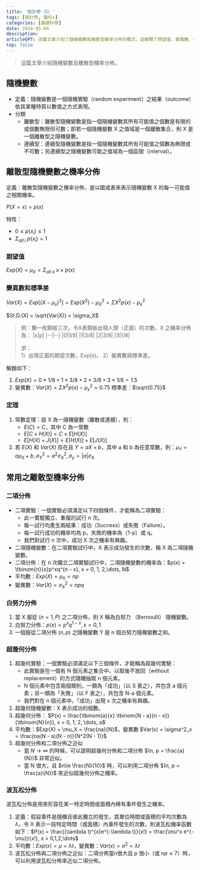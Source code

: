 ```yaml
---
title: '統計學（5）'
tags: [統計學, 醫科+]
categories: [基礎科學]
date: 2024-05-04
description: 
articleGPT: 這篇文章介紹了隨機變數和離散型機率分佈的概念，並解釋了期望值、變異數、標準差等統計量，最後還討論了二項分佈、白努力分佈、超幾何分佈和波瓦松分佈等常用離散型機率分佈。
top: false
---
```


> 這篇文章介紹隨機變數及離散型機率分佈。

## 隨機變數
- 定義：隨機變數是一個隨機實驗（random experiment）之結果（outcome）依其某種特質以數值之方式表現。
- 分類
  - 離散型：離散型隨機變數是指一個隨機變數其所有可能值之個數是有限的或個數無限但可數；即若一個隨機變數 X 之值域是一個離散集合，則 X 是一個離散型之隨機變數。
  - 連續型：連續型隨機變數是指一個隨機變數其所有可能值之個數為無限或不可數；另連續型之隨機變數可能之值域為一個區間（interval）。

## 離散型隨機變數之機率分佈
定義：離散型隨機變數之機率分佈，是以圖或表來表示隨機變數 X 的每一可能值之相關機率。

$P(X = x) = p(x)$

特性：
- $0 \le p(x_i) \le 1$
- $\Sigma_{all\ i}\ p(x_i) = 1$

### 期望值
$Exp(X) = \mu_X = \Sigma_{all\ x}\ x\times p(x)$

### 變異數和標準差
$Var(X) = Exp[(X - \mu_x)^2] = Exp(X^2) - \mu_X^2 = \Sigma X^2p(x) - \mu_x^2$

$St.D.(X) = \sqrt{Var(X)} = \sigma_X$

> 例：擲一枚銅板三次，令X表銅板出現人頭（正面）的次數，X 之機率分佈為：
> |x|p|
> |--|--|
> |0|1/8|
> |1|3/8|
> |2|3/8|
> |3|1/8|
> 
> 求：  
> 1）出現正面的期望次數，Exp(x)。
> 2）變異數與標準差。

解題如下：
1. $Exp(X) = 0\times 1/8 + 1\times 3/8 + 2\times 3/8 + 3\times 1/8 = 1.5$
2. 變異數：$Var(X) = \Sigma X^2p(x) - \mu_x^2 = 0.75$
   標準差：$\sqrt{0.75}$

### 定理
1. 常數定理：設 X 為一隨機變數（離散或連續），則：
   - $E(C)=C$，其中 C 為一常數
   - $E[C\times H(X)]=C\times E[H(X)]$
   - $E[H(X)+J(X)]=E[H(X)]+ E[J(X)]$
2. 若 $E(X)$ 和 $Var(X)$ 存在且 $Y=aX+b$，其中 a 和 b 為任意常數，則：$\mu_Y = a\mu_X + b, \sigma^2_Y = a^2\sigma_X^2, \sigma_y = |a|\sigma_X$

## 常用之離散型機率分佈
### 二項分佈
- 二項實驗：一個實驗必須滿足以下四個條件，才能稱為二項實驗：
  - 此一實驗獨立、重複的試行 n 次。
  - 每一試行均產生兩結果：成功（Success）或失敗（Failure）。
  - 每一試行成功的機率均為 p，失敗的機率為（1-p）或 q。
  - 我們對試行 n 次中，成功 X 次之機率有興趣。
- 二項隨機變數：在二項實驗試行中，X 表示成功發生的次數，稱 X 為二項隨機變數。
- 二項分佈：在 n 次獨立二項實驗試行中，二項隨機變數的機率為：$p(x) = \tbinom{n}{x}p^xq^{n - x}, x = 0, 1, 2,\dots, N$
- 平均數：$Exp(X) = \mu_X = np$
- 變異數：$Var(X) = \sigma_X^2 = npq$

### 白努力分佈
1. 當 X 服從 $(n=1,P)$ 之二項分佈，則 X 稱為白努力 （Bernoulli） 隨機變數。
2. 白努力分佈：$p(x) = p^xq^{1-x}, x = 0, 1$
3. 一個服從二項分佈 $(n, p)$ 之隨機變數 Y 是 n 個白努力隨機變數之和。

### 超幾何分佈
1. 超幾何實驗：一個實驗必須滿足以下三個條件，才能稱為超幾何實驗：
   - 此實驗是在一個有 N 個元素之集合中，以取後不放回（without replacement）的方式隨機抽取 n 個元素。
   - N 個元素中包含兩個類別，一類為「成功」（以 S 表之），共包含 a 個元素；另一類為「失敗」（以 F 表之），共包含 N-a 個元素。
   - 我們對在 n 個元素中，「成功」出現 x 次之機率有興趣。
2. 超幾何隨機變數：X 表示成功的個數。
3. 超幾何分佈：
$P(x) = \frac{\tbinom{a}{x} \tbinom{N - a}{n - x}}{\tbinom{N}{n}}, x = 0, 1, 2, \dots, a$
4. 平均數：$Exp(X) = \mu_X = \frac{na}{N}$，變異數 $Var(x) = \sigma^2_x = \frac{na(N - a)(N - n)}{N^2(N - 1)}$
5. 超幾何分佈和二項分佈之近似
   - 當 $N \rightarrow \infty$ 的時候，可以證明超幾何分佈和二項分佈 $(n, p = \frac{a}{N})$ 非常近似。
   - 當 N 很大，且 $n\le \frac{N}{10}$ 時，可以利用二項分佈 $(n, p = \frac{a}{N})$ 來近似超幾何分佈之機率。

### 波瓦松分佈
波瓦松分佈是用來形容在某一特定時間或面積內稀有事件發生之機率。
1. 定義：假設事件是隨機且彼此獨立的發生，其單位時間或面積的平均次數為 $\lambda$，令 X 表示一段特定時間（或面積）內事件發生的次數，則波瓦松機率函數如下：$P(x) = \frac{(\lambda t)^{x}e^{-\lambda t}}{x!} = \frac{\mu^x e^{-\mu}}{x!}, x = 0,1,2,\dots$
2. 平均數：$Exp(x) = \mu = \lambda t$，變異數：$Var(x) = \sigma^2 = \lambda t$
3. 波瓦松分佈與二項分佈之近似：二項分佈當n很大且 p 很小（或 $np\le 7$）時，可以利用波瓦松分佈來近似二項分佈。